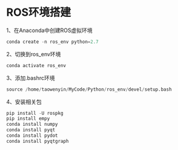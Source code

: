 # ROS环境搭建

1、在Anaconda中创建ROS虚拟环境

```python
conda create -n ros_env python=2.7
```

2、切换到ros_env环境

```python
conda activate ros_env
```

3、添加.bashrc环境

```python
source /home/taowenyin/MyCode/Python/ros_env/devel/setup.bash
```

4、安装相关包

```python
pip install -U rospkg
pip install empy
conda install numpy
conda install pyqt
conda install pydot
conda install pyqtgraph
```